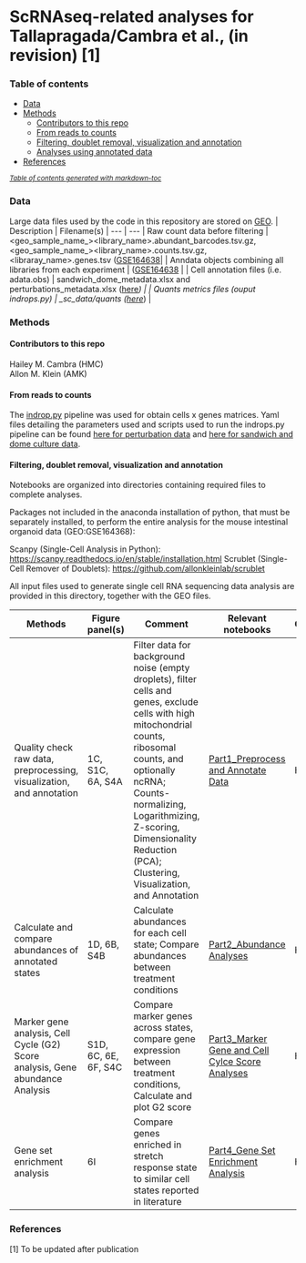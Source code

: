 

# ScRNAseq-related analyses for Tallapragada/Cambra et al., (in revision) [1]

### Table of contents
- [Data](#data)
- [Methods](#methods)
  * [Contributors to this repo](#contributors-to-this-repo)
  * [From reads to counts](#from-reads-to-counts)
  * [Filtering, doublet removal, visualization and annotation](#filtering--doublet-removal--visualization-and-annotation)
  * [Analyses using annotated data](#analyses-using-annotated-data)
- [References](#references)

<small><i><a href='http://ecotrust-canada.github.io/markdown-toc/'>Table of contents generated with markdown-toc</a></i></small>

### Data
Large data files used by the code in this repository are stored on [GEO](https://www.ncbi.nlm.nih.gov/geo/query/acc.cgi?acc=GSE164638).
| Description | Filename(s) | 
 ---  | --- 
| Raw count data before filtering | <geo_sample_name_><library_name>.abundant_barcodes.tsv.gz, <geo_sample_name_><library_name>.counts.tsv.gz, <libraray_name>.genes.tsv ([GSE164638](https://www.ncbi.nlm.nih.gov/geo/query/acc.cgi?acc=GSE161771)|
| Anndata objects combining all libraries from each experiment | ([GSE164638](https://www.ncbi.nlm.nih.gov/geo/query/acc.cgi?acc=GSE161771) |
| Cell annotation files (i.e. adata.obs) | sandwich_dome_metadata.xlsx and perturbations_metadata.xlsx ([here](Preprocessing_to_annotation)*) |
| Quants metrics files (ouput indrops.py) | _sc_data/quants ([here](_sc_data/quants)*) |

### Methods

#### Contributors to this repo
Hailey M. Cambra (HMC) <br>
Allon M. Klein (AMK) <br>

#### From reads to counts
The [indrop.py](https://github.com/indrops) pipeline was used for obtain cells x genes matrices. Yaml files detailing the parameters used and scripts used to run the indrops.py pipeline can be found [here for perturbation data](Perturbation_indrops_scripts) and [here for sandwich and dome culture data](Sandwich_dome_indrops_scripts).


#### Filtering, doublet removal, visualization and annotation
Notebooks are organized into directories containing required files to complete analyses. 

Packages not included in the anaconda installation of python, that must be separately installed, to perform the entire analysis for the mouse intestinal organoid data (GEO:GSE164368):

Scanpy (Single-Cell Analysis in Python): https://scanpy.readthedocs.io/en/stable/installation.html
Scrublet (Single-Cell Remover of Doublets): https://github.com/allonkleinlab/scrublet

All input files used to generate single cell RNA sequencing data analysis are provided
in this directory, together with the GEO files. 

| Methods | Figure panel(s) | Comment | Relevant notebooks | Contributions |
 ---  | --- | --- | --- | ---
| Quality check raw data, preprocessing, visualization, and annotation | 1C, S1C, 6A, S4A | Filter data for background noise (empty droplets), filter cells and genes, exclude cells with high mitochondrial counts, ribosomal counts, and optionally ncRNA; Counts-normalizing, Logarithmizing, Z-scoring, Dimensionality Reduction (PCA); Clustering, Visualization, and Annotation | [Part1_Preprocess and Annotate Data](Preprocessing_to_annotation) | HMC
| Calculate and compare abundances of annotated states | 1D, 6B, S4B | Calculate abundances for each cell state; Compare abundances between treatment conditions | [Part2_Abundance Analyses](Abundance_analyses) | HMC
| Marker gene analysis, Cell Cycle (G2) Score analysis, Gene abundance Analysis  | S1D, 6C, 6E, 6F, S4C | Compare marker genes across states, compare gene expression between treatment conditions, Calculate and plot G2 score | [Part3_Marker Gene and Cell Cylce Score Analyses](Marker_gene_and_cc_score_analyses) | HMC, AMK
| Gene set enrichment analysis  | 6I | Compare genes enriched in stretch response state to similar cell states reported in literature | [Part4_Gene Set Enrichment Analysis](Gene_set_enrichment_analysis) | HMC, AMK

### References   
[1] To be updated after publication  

